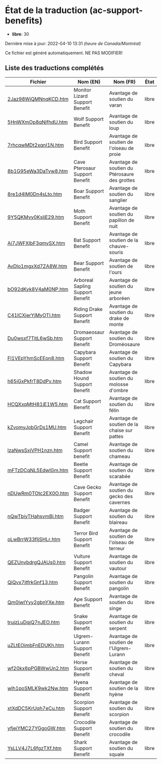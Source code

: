# État de la traduction (ac-support-benefits)

 * **libre**: 30


Dernière mise à jour: 2022-04-10 13:31 *(heure de Canada/Montréal)*

Ce fichier est généré automatiquement. NE PAS MODIFIER!
## Liste des traductions complétés

| Fichier   | Nom (EN)    | Nom (FR)    | État |
|-----------|-------------|-------------|:----:|
|[2Jaz98WiQMNnqKCD.htm](ac-support-benefits/2Jaz98WiQMNnqKCD.htm)|Monitor Lizard Support Benefit|Avantage de soutien du varan|libre|
|[5HnWXmOp8qNjfhdU.htm](ac-support-benefits/5HnWXmOp8qNjfhdU.htm)|Wolf Support Benefit|Avantage de soutien du loup|libre|
|[7rhcqwMDt2xqnI1N.htm](ac-support-benefits/7rhcqwMDt2xqnI1N.htm)|Bird Support Benefit|Avantage de soutien de l'oiseau de proie|libre|
|[8b1G95eWa3DaTvw8.htm](ac-support-benefits/8b1G95eWa3DaTvw8.htm)|Cave Pterosaur Support Benefit|Avantage de soutien du Ptérosaure des grottes|libre|
|[8re1d4lM0Dn4sLto.htm](ac-support-benefits/8re1d4lM0Dn4sLto.htm)|Boar Support Benefit|Avantage de soutien du sanglier|libre|
|[9Y5QKMvy0KsliE29.htm](ac-support-benefits/9Y5QKMvy0KsliE29.htm)|Moth Support Benefit|Avantage de soutien du papillon de nuit|libre|
|[Aj7JWFXIbF3qmvSX.htm](ac-support-benefits/Aj7JWFXIbF3qmvSX.htm)|Bat Support Benefit|Avantage de soutien de la chauve-souris|libre|
|[AvDlo1mgxXd7ZA8W.htm](ac-support-benefits/AvDlo1mgxXd7ZA8W.htm)|Bear Support Benefit|Avantage de soutien de l'ours|libre|
|[bO92dKyk8V4aM0NP.htm](ac-support-benefits/bO92dKyk8V4aM0NP.htm)|Arboreal Sapling Support Benefit|Avantage de soutien du jeune arboréen|libre|
|[C41lCXjerYjMyOTI.htm](ac-support-benefits/C41lCXjerYjMyOTI.htm)|Riding Drake Support Benefit|Avantage de soutien du drake de monte|libre|
|[Du0wsxf7TitL6wSb.htm](ac-support-benefits/Du0wsxf7TitL6wSb.htm)|Dromaeosaur Support Benefit|Avantage de soutien du Droméosaure|libre|
|[Fl1VEpYhmScEEon8.htm](ac-support-benefits/Fl1VEpYhmScEEon8.htm)|Capybara Support Benefit|Avantage de soutien du Capybara|libre|
|[h65iGxPkfrT8DdPv.htm](ac-support-benefits/h65iGxPkfrT8DdPv.htm)|Shadow Hound Support Benefit|Avantage de soutien du molosse d'ombre|libre|
|[HCQXxqMtH81jE1W5.htm](ac-support-benefits/HCQXxqMtH81jE1W5.htm)|Cat Support Benefit|Avantage de soutien du félin|libre|
|[kZvomyJobGrDs1MU.htm](ac-support-benefits/kZvomyJobGrDs1MU.htm)|Legchair Support Benefit|Avantage de soutien de la chaise sur pattes|libre|
|[lzaNwsSxjVPH1nzn.htm](ac-support-benefits/lzaNwsSxjVPH1nzn.htm)|Camel Support benefit|Avantage de soutien du chameau|libre|
|[mFTzDCqNL5EdwlGm.htm](ac-support-benefits/mFTzDCqNL5EdwlGm.htm)|Beetle Support Benefit|Avantage de soutien du scarabée|libre|
|[nDUwRm0TOtc2EX0O.htm](ac-support-benefits/nDUwRm0TOtc2EX0O.htm)|Cave Gecko Support Benefit|Avantage de soutien du gecko des cavernes|libre|
|[nQwTbiyTHahsvmBi.htm](ac-support-benefits/nQwTbiyTHahsvmBi.htm)|Badger Support Benefit|Avantage de soutien du blaireau|libre|
|[oLwBrrW33fIjSHLr.htm](ac-support-benefits/oLwBrrW33fIjSHLr.htm)|Terror Bird Support Benefit|Avantage de soutien de l'oiseau de terreur|libre|
|[QEZUnvbdrgQJAUs0.htm](ac-support-benefits/QEZUnvbdrgQJAUs0.htm)|Vulture Support Benefit|Avantage de soutien du vautour|libre|
|[QiQvx7jtfrkGnf13.htm](ac-support-benefits/QiQvx7jtfrkGnf13.htm)|Pangolin Support Benefit|Avantage de soutien du pangolin|libre|
|[Qm0iwIYyy2gbnYXe.htm](ac-support-benefits/Qm0iwIYyy2gbnYXe.htm)|Ape Support Benefit|Avantage de soutien du singe|libre|
|[trujzLuDqjQ7nJEO.htm](ac-support-benefits/trujzLuDqjQ7nJEO.htm)|Snake Support Benefit|Avantage de soutien du serpent|libre|
|[uZLtEOimbFnEDUKh.htm](ac-support-benefits/uZLtEOimbFnEDUKh.htm)|Ulgrem-Lurann Support Benefit|Avantage de soutien de l'Ulgrem-Lurann|libre|
|[wf20kx6pPGBWwUn2.htm](ac-support-benefits/wf20kx6pPGBWwUn2.htm)|Horse Support Benefit|Avantage de soutien du cheval|libre|
|[wlh1poSMLK9wk2Nw.htm](ac-support-benefits/wlh1poSMLK9wk2Nw.htm)|Hyena Support Benefit|Avantage de soutien de la hyène|libre|
|[xtXdDC5KrUqh7eCu.htm](ac-support-benefits/xtXdDC5KrUqh7eCu.htm)|Scorpion Support Benefit|Avantage de soutien du scorpion|libre|
|[yfjeiYMC27YGgoGW.htm](ac-support-benefits/yfjeiYMC27YGgoGW.htm)|Crocodile Support Benefit|Avantage de soutien du crocodile|libre|
|[YsLLV4J7L6fgzTXf.htm](ac-support-benefits/YsLLV4J7L6fgzTXf.htm)|Shark Support Benefit|Avantage de soutien du squale|libre|
